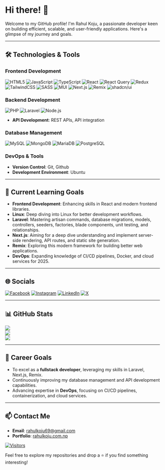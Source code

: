 # Hi there! 👋

Welcome to my GitHub profile! I'm Rahul Koju, a passionate developer keen on building efficient, scalable, and user-friendly applications. Here's a glimpse of my journey and goals.

---

## 🛠️ Technologies & Tools

### Frontend Development
![HTML5](https://img.shields.io/badge/html5-%23E34F26.svg?style=for-the-badge&logo=html5&logoColor=white) ![JavaScript](https://img.shields.io/badge/javascript-%23323330.svg?style=for-the-badge&logo=javascript&logoColor=%23F7DF1E) ![TypeScript](https://img.shields.io/badge/typescript-%23007ACC.svg?style=for-the-badge&logo=typescript&logoColor=white) ![React](https://img.shields.io/badge/react-%2320232a.svg?style=for-the-badge&logo=react&logoColor=%2361DAFB) ![React Query](https://img.shields.io/badge/-React%20Query-FF4154?style=for-the-badge&logo=react%20query&logoColor=white) ![Redux](https://img.shields.io/badge/redux-%23593d88.svg?style=for-the-badge&logo=redux&logoColor=white) ![TailwindCSS](https://img.shields.io/badge/tailwindcss-%2338B2AC.svg?style=for-the-badge&logo=tailwind-css&logoColor=white) ![SASS](https://img.shields.io/badge/SASS-hotpink.svg?style=for-the-badge&logo=SASS&logoColor=white) ![MUI](https://img.shields.io/badge/MUI-%230081CB.svg?style=for-the-badge&logo=mui&logoColor=white) ![Next.js](https://img.shields.io/badge/next.js-%23000000.svg?style=for-the-badge&logo=nextdotjs&logoColor=white) ![Remix](https://img.shields.io/badge/remix-%2320232a.svg?style=for-the-badge&logo=remix&logoColor=white) ![shadcn/ui](https://img.shields.io/badge/shadcn/ui-%2361DAFB.svg?style=for-the-badge&logo=react&logoColor=white)

### Backend Development
![PHP](https://img.shields.io/badge/PHP-777BB4?style=for-the-badge&logo=php&logoColor=white) ![Laravel](https://img.shields.io/badge/Laravel-FF2D20?style=for-the-badge&logo=laravel&logoColor=white) ![Node.js](https://img.shields.io/badge/Node.js-43853D?style=for-the-badge&logo=node.js&logoColor=white)
- **API Development**: REST APIs, API integration

### Database Management
![MySQL](https://img.shields.io/badge/mysql-4479A1.svg?style=for-the-badge&logo=mysql&logoColor=white) ![MongoDB](https://img.shields.io/badge/MongoDB-%234ea94b.svg?style=for-the-badge&logo=mongodb&logoColor=white) ![MariaDB](https://img.shields.io/badge/MariaDB-003545?style=for-the-badge&logo=mariadb&logoColor=white) ![PostgreSQL](https://img.shields.io/badge/PostgreSQL-336791?style=for-the-badge&logo=postgresql&logoColor=white)

### DevOps & Tools
- **Version Control**: Git, Github 
- **Development Environment**: Ubuntu

---

## 🌱 Current Learning Goals

- **Frontend Development**: Enhancing skills in React and modern frontend libraries.
- **Linux**: Deep diving into Linux for better development workflows.
- **Laravel**: Mastering artisan commands, database migrations, models, controllers, seeders, factories, blade components, unit testing, and relationships.
- **Next.js**: Aiming for a deep dive understanding and implement server-side rendering, API routes, and static site generation.
- **Remix**: Exploring this modern framework for building better web applications.
- **DevOps**: Expanding knowledge of CI/CD pipelines, Docker, and cloud services for 2025.

---

## 🌐 Socials
[![Facebook](https://img.shields.io/badge/Facebook-%231877F2.svg?logo=Facebook&logoColor=white)](https://facebook.com/RahulKoju) [![Instagram](https://img.shields.io/badge/Instagram-%23E4405F.svg?logo=Instagram&logoColor=white)](https://instagram.com/uchiha_rahul) [![LinkedIn](https://img.shields.io/badge/LinkedIn-%230077B5.svg?logo=linkedin&logoColor=white)](https://linkedin.com/in/rahul-koju) [![X](https://img.shields.io/badge/X-black.svg?logo=X&logoColor=white)](https://x.com/Rahulkoju)

---

## 📊 GitHub Stats
![](https://github-readme-stats.vercel.app/api?username=RahulKoju&theme=dark&hide_border=false&include_all_commits=true&count_private=false)<br/>
![](https://github-readme-streak-stats.herokuapp.com/?user=RahulKoju&theme=dark&hide_border=false)<br/>
![](https://github-readme-stats.vercel.app/api/top-langs/?username=RahulKoju&theme=dark&hide_border=false&include_all_commits=true&count_private=false&layout=compact)

---

## 💼 Career Goals

- To excel as a **fullstack developer**, leveraging my skills in Laravel, Next.js, Remix.
- Continuously improving my database management and API development capabilities.
- Advancing expertise in **DevOps**, focusing on CI/CD pipelines, containerization, and cloud services.
---

## 📫 Contact Me
- **Email**: [rahulkoju69@gmail.com](mailto:rahulkoju69@gmail.com)
- **Portfolio**: [rahulkoju.com.np]([https://rahulkoju.vercel.app/](https://www.rahulkoju.com.np/))

[![Visitors](https://api.visitorbadge.io/api/visitors?path=https%3A%2F%2Fgithub.com%2FRahulKoju&label=Profile%20Views&countColor=%23263759)](https://visitcount.itsvg.in)

Feel free to explore my repositories and drop a ⭐ if you find something interesting!
